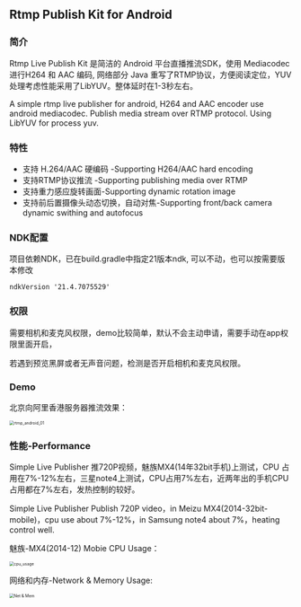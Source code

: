 ## Rtmp Publish Kit for Android
### 简介

Rtmp Live Publish Kit 是简洁的 Android 平台直播推流SDK，使用 Mediacodec进行H264 和 AAC 编码, 网络部分 Java 重写了RTMP协议，方便阅读定位，YUV处理考虑性能采用了LibYUV。整体延时在1-3秒左右。

A simple rtmp live publisher for android, H264 and AAC encoder use android mediacodec. Publish media stream over RTMP protocol.  Using LibYUV for process yuv.

### 特性

* 支持 H.264/AAC 硬编码 -Supporting H264/AAC hard encoding
* 支持RTMP协议推流 -Supporting publishing media over RTMP
* 支持重力感应旋转画面-Supporting  dynamic rotation  image
* 支持前后置摄像头动态切换，自动对焦-Supporting  front/back camera dynamic swithing and autofocus

### NDK配置

项目依赖NDK，已在build.gradle中指定21版本ndk, 可以不动，也可以按需要版本修改

```shell
ndkVersion '21.4.7075529'
```

### 权限

需要相机和麦克风权限，demo比较简单，默认不会主动申请，需要手动在app权限里面开启，

若遇到预览黑屏或者无声音问题，检测是否开启相机和麦克风权限。

### Demo

北京向阿里香港服务器推流效果：

<img src="images/demo.jpg" alt="rtmp_android_01" style="zoom:50%;" />

### 性能-Performance

Simple Live Publisher 推720P视频，魅族MX4(14年32bit手机)上测试，CPU 占用在7%-12%左右，三星note4上测试，CPU占用7%左右，近两年出的手机CPU占用都在7%左右，发热控制的较好。

Simple Live Publisher Publish 720P video，in Meizu MX4(2014-32bit-mobile)，cpu use about 7%-12%，in Samsung note4  about 7%，heating control well.

魅族-MX4(2014-12) Mobie CPU Usage：

<img src="images/cpu_usage.png" alt="	cpu_usage" style="zoom:50%;" />



网络和内存-Network & Memory Usage:

<img src="./images/mem_net_usage.png" alt="Net &amp; Mem" style="zoom:50%;" />



